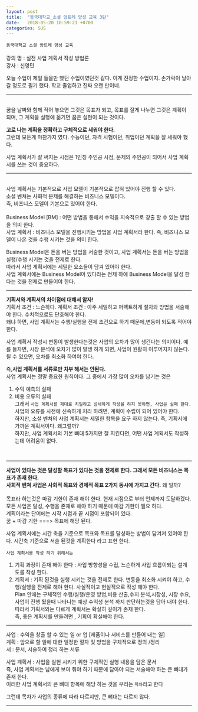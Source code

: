 ```yaml
---
layout: post
title:  "동국대학교_소셜 앙트레 양성 교육 3탄"
date:   2018-05-20 10:59:21 +0700
categories: SUS
---
```

`동국대학교 소셜 앙트레 양성 교육`<br>
<br>
강의 명 : 실전 사업 계획서 작성 방법론 <br>
강사    : 신영민 <br>

오늘 수업이 제일 들을만 했던 수업이였던것 같다. 이게 진정한 수업이지.
손가락이 날아갈 정도로 필기 했다. 학교 졸업하고 진짜 오랜 만이네.

---
<br>
꿈을 날짜와 함께 적어 놓으면 그것은 목표가 되고, 목표를 잘게 나누면 그것은 계획이 되며,
그 계획을 실행에 옮기면 꿈은 실현이 되는 것이다. <br>

<b>고로 나는 계획을 정확하고 구체적으로 세워야 한다.</b><br>
그런데 모든게 마찬가지 였다. 수능이던, 자격 시험이던, 취업이던 계획을 잘 세워야 했다. <br>

사업 계획서가 잘 써지는 시점은 1인칭 주인공 시점, 문제의 주인공이 되어서 사업 계획서를 쓰는 것이 중요하다.<br>

---
<br>
사업 계획서는 기본적으로 사업 모델이 기본적으로 잡혀 있어야 진행 할 수 있다. <br>
소셜 벤쳐는 사회적 문제를 해결하는 비즈니스 모델이다. <br>
즉, 비즈니스 모델이 기본으로 있어야 한다.<br>
<br>
Business Model [BM] : 어떤 방법을 통해서 수익을 지속적으로 창출 할 수 있는 방법을 의미 한다. <br>
사업 계획서 : 비즈니스 모델을 진행시키는 방법을 사업 계획서라 한다. 즉, 비즈니스 모델이 나온 것을 수행 시키는 것을 의미 한다.<br>

Business Model은 돈을 버는 방법을 서술한 것이고, 사업 계획서는 돈을 버는 방법을 실행/수행 시키는 것을 전제로 한다. <br>
따라서 사업 계획서에는 세밀한 요소들이 담겨 있어야 한다. <br>
사업 계획서에는 Business Model이 있다라는 전제 하에 Business Model을 달성 한다는 것을 전제로 만들어야 한다. <br>

---
<b>기획서와 계획서의 차이점에 대해서 알자!</b><br>
기획서 조건 : 느슨하다.
계획서 조건 : 아주 세밀하고 퍼펙트하게 절차와 방법을 서술해야 한다. 수치적으로도 단호해야 한다. <br>
왜냐 하면, 사업 계획서는 수행/실행을 전제 조건으로 하기 때문에,변동이 되도록 적어야 한다. <br>

사업 계획서 작성시 변동이 발생한다는것은 사업의 오차가 많이 생긴다는 의미이다. 예를 들자면, 시장 분석에 오차가 많이 발생 하게 되면, 사업이 원활히 이루어지지 않는다. <br>
될 수 있으면, 오차를 최소화 하여야 한다. <br>

즉,<b>사업 계획서를 서류로만 치부 해서는 안된다. </b><br>
사업 계획서는 정말 중요한 원칙이다. 그 중에서 가장 많이 오차를 남기는 것은 <br>
1. 수익 예측의 실패 <br>
2. 비용 오류의 실패 <br>
그래서 `사업 계획서를 제대로 치밀하고 섬세하게 작성을 하지 못하면, 사업은 실패 한다.`<br>
사업의 오류를 사전에 신속하게 처리 하려면, 계획이 수립이 되어 있어야 한다.<br>
하지만, 소셜 벤처의 사업 계획서는 세밀한 항목을 요구 하지 않는다. 즉, 기획서에 가까운 계획서이다. 왜그럴까? <br>
하지만, 사업 계획서의 기본 뼈대 5가지만 잘 지킨다면, 어떤 사업 계획서도 작성하는데 어려움이 없다.
<br>

---
<b>사업이 있다는 것은 달성할 목표가 있다는 것을 전제로 한다. 그래서 모든 비즈니스는 목표가 존재 한다. </b>
<br>
<b>사회적 벤쳐 사업은 사회적 목표와 경제적 목표 2가지 동시에 가지고 간다.</b> 왜 일까? <br>
<br>
목표라 하는것은 마감 기한이 존재 해야 한다. 현재 시점으로 부터 언제까지 도달하겠다. <br>
모든 사업은 달성, 수행을 존재로 해야 하기 때문에 마감 기한이 필요 하다.<br>
계획이라는 단어에는 시작 시점과 끝 시점이 포함되어 있다.<br>
꿈 + 마감 기한  ===> 목표에 해당 된다.<br>

사업 계획서에는 시간 축을 기준으로 목표와 목표를 달성하는 방법이 담겨져 있어야 한다. 시간축 기준으로 서술 된것을 계획한다 라고 표현 한다.<br>

`사업 계획서를 작성 하기 위해서는`<br>
1. 기획 과정이 존재 해야 한다 <Planning>  : 사업 방향성을 수립, 느슨하게 사업 흐름이되는 설계도를 작성 한다.<br>
2. 계획서 <Plan>: 기획 된것을 실행 시키는 것을 전제로 한다. 변동을 최소화 시켜야 하고, 수행/실행을 전제로 해야 한다. 사실적이고 현실적으로 작성 해야 한다.<br>
Plan 안에는 구체적인 수행/실행/운영 방법,비용 산출,수지 분석,시장성, 시장 수요, 사업이 진행 됬을때 나타나는 예상 수익성 분석 까지 판단하는것을 담아 내야 한다. <br>
따라서 기획서와는 다르게 계획서는 확실히 깊이가 존재 한다. <br>
즉, 좋은 계획서를 만들려면 , 기획이 확실해야 한다. <br>

---
사업 : 수익을 창출 할 수 있는 일 or 업 [제품이나 서비스를 만들어 내는 일] <br>
계획 : 앞으로 할 일에 대한 일정한 절차 및 방법을 구체적으로 정의 /정리 <br>
서   : 문서, 서술하여 정리 하는 서류 <br>

사업 계획서  :  사업을 실현 시키기 위한 구체적인 실행 내용을 담은 문서 <br>
즉, 사업 계획서는 남에게 보여 줘야 하기 때문에 담아야 되는 서술해야 하는 큰 뼈대가 존재 한다.<br>
이러한 사업 계획서의 큰 뼈대 항목에 해당 하는 것을 우리는 `목차`라고 한다<br>

그런데 목차가 사업의 종류에 따라 다르지만, 큰 뼈대는 다르지 않다.<br>

---
